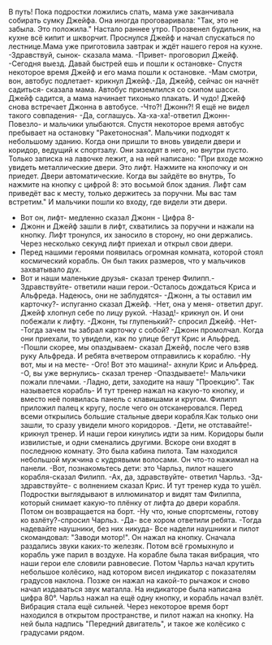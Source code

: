В путь!
Пока подростки ложились спать, мама уже заканчивала собирать сумку Джейфа. Она иногда проговаривала: "Так, это не забыла. Это положила."
Настало раннее утро. Прозвенел будильник, на кухне всё кипит и шкворчит.
Проснулся Джейф и начал спускаться по лестнице.﻿﻿Мама уже приготовила завтрак и ждёт нашего героя на кухне.
-Здравствуй, сынок- сказала мама.
-Привет- проговорил Джейф.
-Сегодня выезд. Давай быстрей ешь и пошли к остановке-
Спустя некоторое время Джейф и его мама пошли к остановке.
-Мам смотри, вон, автобус подлетает- крикнул Джейф.-Да, Джейф, сейчас он начнёт садиться- сказала мама.
Автобус приземлился со скипом шасси. Джейф садится, а мама начинает тихонько плакать.
И чудо! Джейф снова встречает Джонна в автобусе. 
-Что?! Джонн?! Я ещё не видел такого совпадения-
-Да, соглашусь. Ха-ха-ха!-ответил Джонн- Повезло- и мальчики улыбаются.
Спустя некоторое время автобус пребывает на остановку "Ракетоносная". Мальчики подходят к небольшому зданию. Когда они пришли то вновь увидели двери и коридор, ведущий к спортзалу. Они заходят в него, но внутри пусто. Только записка на лавочке лежит, а на ней написано:
"При входе можно увидеть металлические двери. Это лифт. Нажмите на кнопочку и он приедет. Двери автоматические. Когда вы зайдёте во внутрь, То нажмите на кнопку с цифрой 8: это восьмой блок здания. Лифт сам приведёт вас к месту, только держитесь за поручни. Мы вас там встретим."
И мальчики пошли ко входу, где видели эти двери.
- Вот он, лифт- медленно сказал Джонн - Цифра 8-
- Джонн и Джейф зашли в лифт, схватились за поручни и нажали на кнопку. Лифт тронулся, их заносило в сторону, но они держались. Через несколько секунд лифт приехал и открыл свои двери.
- Перед нашими героями появилась огромная комната, которой стоял космический корабль. Он был таких размеров, что у мальчиков захватывало дух.
- Вот и наши маленькие друзья- сказал тренер Филипп.﻿﻿-Здравствуйте- ответили наши герои.﻿﻿-Осталось дождаться Криса и Альфреда. Надеюсь, они не заблудятся- 
-Джонн, а ты оставил им карточку?- испуганно сказал Джейф.
-Нет, она у меня- ответил друг. Джейф хлопнул себе по лицу рукой.
-Назад!- крикнул он.
И они побежали к лифту.
-Джонн, ты глупенький?- спросил Джейф.
-Нет-
-Тогда зачем ты забрал карточку с собой?
-Джонн промолчал. Когда они приехали, то увидели, как по улице бегут Крис и Альфред.
-Пошли скорее, мы опаздываем- сказал Джейф, после чего взяв руку Альфреда. И ребята вчетвером отправились к кораблю.
-Ну вот, мы и на месте- 
-Ого! Вот это машина!- ахнули Крис и Альфред.
-О, вы уже вернулись- сказал тренер -Опаздываете!-
Мальчики пожали плечами.
-Ладно, дети, заходите на нашу "Проекцию". Так называется корабль-
И тут тренер нажал на какую-то кнопку, и вместо неё появилась панель с клавишами и кругом. Филипп приложил палец к кругу, после чего он отсканеровался.
Перед всеми открылись большие стальные двери корабля.Как только они зашли, то сразу увидели много коридоров.
-Дети, не отставайте!- крикнул тренер. И наши герои кинулись идти за ним. Коридоры были извилистые, и одни сменались другими. Вскоре они входят в последнюю комнату. Это была кабина пилота. Там находился небольшой мужчина с кудрявыми волосами. Он что-то нажимал на панели.
-Вот, познакомьтесь дети: это Чарльз, пилот нашего корабля-сказал Филипп.
-Ах, да, здравствуйте- ответил Чарльз.
-Зд-здравствуйте- с волнением сказал Крис.
И тут тренер куда то ушёл. Подростки выглядывают в иллюминатор и видят там Филиппа, который снимает какую-то плёнку от лифта до двери корабля. Потом он возвращается на борт.
-Ну что, юные спортсмены, готову ко взлёту?-спросил Чарльз.
-Да- все хором ответили ребята.
-Тогда надевайте наушники, без них никуда-
Все надели наушники и пилот скомандовал: "Заводи мотор!". Он нажал на кнопку. Сначала раздались звуки каких-то железяк. Потом всё громыхнуло и корабль уже парил в воздухе. На корабле была такая вибрация, что наши герои еле словили равновесие.
	Потом Чарльз начал крутить небольшое колёсико, над
котором висел индикатор с показателям градусов наклона. Позже он нажал на какой-то рычажок и сново начал издаваться звук маталла. На индикаторе была написана цифра 80°. Чарльз нажал на ещё одну кнопку, и корабль начал взлёт.
	Вибрация стала ещё сильней. Через некоторое время
борт находился в открытом пространстве, и пилот нажал на кнопку. На ней была надпись "Передний двигатель", и такое же колёсико с градусами рядом.
